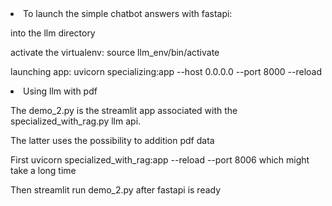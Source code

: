<li>To launch the simple chatbot answers with fastapi:</li>

into the llm directory

activate the virtualenv:
source llm_env/bin/activate

launching app:
uvicorn specializing:app --host 0.0.0.0 --port 8000 --reload 

<li>Using llm with pdf</li>
<p>The demo_2.py is the streamlit app associated with the specialized_with_rag.py llm api.</p>
<p>The latter uses the possibility to addition pdf data</p>
<p>First uvicorn specialized_with_rag:app --reload --port 8006 which might take a long time</p>
<p>Then streamlit run demo_2.py after fastapi is ready</p>
